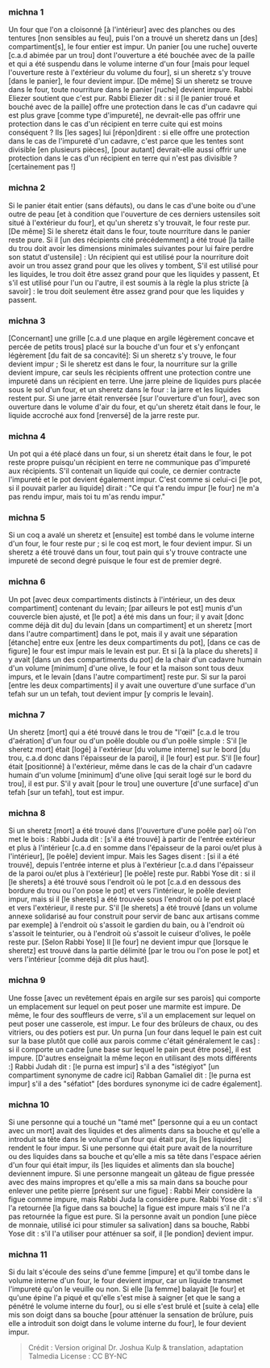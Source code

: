 
### michna 1
Un four que l'on a cloisonné [à l'intérieur] avec des planches ou des tentures [non sensibles au feu], puis l'on a trouvé un sheretz dans un [des] compartiment[s], le four entier est impur. Un panier [ou une ruche] ouverte [c.a.d abimée par un trou] dont l'ouverture a été bouchée avec de la paille et qui a été suspendu dans le volume interne d'un four [mais pour lequel l'ouverture reste à l'extérieur du volume du four], si un sheretz s'y trouve [dans le panier], le four devient impur. [De même] Si un sheretz se trouve dans le four, toute nourriture dans le panier [ruche] devient impure. Rabbi Eliezer soutient que c'est pur. Rabbi Eliezer dit : si il [le panier troué et bouché avec de la paille] offre une protection dans le cas d'un cadavre qui est plus grave [comme type d'impureté], ne devrait-elle pas offrir une protection dans le cas d'un récipient en terre cuite qui est moins conséquent ? Ils [les sages] lui [répon]dirent : si elle offre une protection dans le cas de l'impureté d'un cadavre, c'est parce que les tentes sont divisible [en plusieurs pièces], [pour autant] devrait-elle aussi offrir une protection dans le cas d'un récipient en terre qui n'est pas divisible ? [certainement pas !]

### michna 2
Si le panier était entier (sans défauts), ou  dans le cas d'une boite ou d'une outre de peau [et à condition que l'ouverture de ces derniers ustensiles soit situé à l'extérieur du four], et qu'un sheretz s'y trouvait, le four reste pur. [De même] Si le sheretz était dans le four, toute nourriture dans le panier reste pure. Si il [un des récipients cité précédemment] a été troué [la taille du trou doit avoir les dimensions minimales suivantes pour lui faire perdre son statut d'ustensile] : Un récipient qui est utilisé pour la nourriture doit avoir un trou assez grand pour que les olives y tombent, S'il est utilisé pour les liquides, le trou doit être assez grand pour que les liquides y passent, Et s'il est utilisé pour l'un ou l'autre, il est soumis à la règle la plus stricte [à savoir] : le trou doit seulement être assez grand pour que les liquides y passent.

### michna 3
[Concernant] une grille [c.a.d une plaque en argile légèrement concave et percée de petits trous] placé sur la bouche d'un four et s'y enfonçant légèrement [du fait de sa concavité]: Si un sheretz s'y trouve, le four devient impur ; Si le sheretz est dans le four, la nourriture sur la grille devient impure, car seuls les récipients offrent une protection contre une impureté dans un récipient en terre. Une jarre pleine de liquides purs placée sous le sol d'un four, et un sheretz dans le four : la jarre et les liquides restent pur. Si une jarre était renversée [sur l'ouverture d'un four], avec son ouverture dans le volume d'air du four, et qu'un sheretz était dans le four, le liquide accroché aux fond [renversé] de la jarre reste pur.

### michna 4
Un pot qui a été placé dans un four, si un sheretz était dans le four, le pot reste propre puisqu'un récipient en terre ne communique pas d'impureté aux récipients. S'il contenait un liquide qui coule, ce dernier contracte l'impureté et le pot devient également impur. C'est comme si celui-ci [le pot, si il pouvait parler au liquide] dirait : "Ce qui t'a rendu impur [le four] ne m'a pas rendu impur, mais toi tu m'as rendu impur."

### michna 5
Si un coq a avalé un sheretz et [ensuite] est tombé dans le volume interne d'un four, le four reste pur ; si le coq est mort, le four devient impur. Si un sheretz a été trouvé dans un four, tout pain qui s'y trouve contracte une impureté de second degré puisque le four est de premier degré.

### michna 6
Un pot [avec deux compartiments distincts à l'intérieur, un des deux compartiment] contenant du levain; [par ailleurs le pot est] munis d'un couvercle bien ajusté, et [le pot] a été mis dans un four; il y avait [donc comme déjà dit du] du levain [dans un compartiment] et un sheretz [mort dans l'autre compartiment] dans le pot, mais il y avait une séparation [étanche] entre eux [entre les deux compartiments du pot], [dans ce cas de figure] le four est impur mais le levain est pur. Et si [à la place du sherets] il y avait [dans un des compartiments du pot] de la chair d'un cadavre humain d'un volume [minimum] d'une olive, le four et la maison sont tous deux impurs, et le levain [dans l'autre compartiment] reste pur. Si sur la paroi [entre les deux compartiments] il y avait une ouverture d'une surface d'un tefah sur un un tefah, tout devient impur [y compris le levain].

### michna 7
Un sheretz [mort] qui a été trouvé dans le trou de "l'œil" [c.a.d le trou d'aération] d'un four ou d'un poêle double ou d'un poêle simple : S'il [le sheretz mort] était [logé] à l'extérieur [du volume interne] sur le bord [du trou, c.a.d donc dans l'épaisseur de la paroi], il [le four] est pur. S'il [le four] était [positionné] à l'extérieur, même dans le cas de la chair d'un cadavre humain d'un volume [minimum] d'une olive [qui serait logé sur le bord du trou], il est pur. S'il y avait [pour le trou] une ouverture [d'une surface] d'un tefah [sur un tefah], tout est impur.

### michna 8
Si un sheretz [mort] a été trouvé dans [l'ouverture d'une poêle par] où l'on met le bois : Rabbi Juda dit : [s'il a été trouvé] à partir de l'entrée extérieur et plus à l'intérieur [c.a.d en somme dans l'épaisseur de la paroi ou/et plus à l'intérieur], [le poêle] devient impur. Mais les Sages disent : [si il a été trouvé], depuis l'entrée interne et plus à l'extérieur [c.a.d dans l'épaisseur de la paroi ou/et plus à l'extérieur] [le poêle] reste pur. Rabbi Yose dit : si il [le sherets] a été trouvé sous l'endroit où le pot [c.a.d en dessous des bordure du trou ou l'on pose le pot] et vers l'intérieur, le poêle devient impur, mais si il [le sherets] a été trouvée sous l'endroit où le pot est placé et vers l'extérieur, il reste pur. S'il [le sherets] a été trouvé [dans un volume annexe solidarisé au four construit pour servir de banc aux artisans comme par exemple] à l'endroit où s'assoit le gardien du bain, ou à l'endroit où s'assoit le teinturier, ou à l'endroit où s'assoit le cuiseur d'olives, le poêle reste pur. [Selon Rabbi Yose] Il [le four] ne devient impur que [lorsque le sheretz] est trouvé dans la partie délimité [par le trou ou l'on pose le pot] et vers l'intérieur [comme déjà dit plus haut].

### michna 9
Une fosse [avec un revêtement épais en argile sur ses parois] qui comporte un emplacement sur lequel on peut poser une marmite est impure. De même, le four des souffleurs de verre, s'il a un emplacement sur lequel on peut poser une casserole, est impur. Le four des brûleurs de chaux, ou des vitriers, ou des potiers est pur. Un purna [un four dans lequel le pain est cuit sur la base plutôt que collé aux parois comme c'était généralement le cas] : si il comporte un cadre [une base sur lequel le pain peut être posé], il est impure. [D'autres enseignait la même leçon en utilisant des mots différents :] Rabbi Judah dit : [le purna est impur] s'il a des "istégiyot" [un compartiment synonyme de cadre ici] Rabban Gamaliel dit : [le purna est impur] s'il a des "séfatiot" [des bordures synonyme ici de cadre également].

### michna 10
Si une personne qui a touché un "tamé met" [personne qui a eu un contact avec un mort] avait des liquides et des aliments dans sa bouche et qu'elle a introduit sa tête dans le volume  d'un four qui était pur, ils [les liquides] rendent le four impur. Si une personne qui était pure avait de la nourriture ou des liquides dans sa bouche et qu'elle a mis sa tête dans l'espace aérien d'un four qui était impur, ils [les liquides et aliments dan sla bouche] deviennent impure. Si une personne mangeait un gâteau de figue pressée avec des mains impropres et qu'elle a mis sa main dans sa bouche pour enlever une petite pierre [présent sur une figue] : Rabbi Meir considère la figue comme impure, mais Rabbi Juda la considère pure. Rabbi Yose dit : s'il l'a retournée [la figue dans sa bouche] la figue est impure mais s'il ne l'a pas retournée la figue est pure. Si la personne avait un pondion [une pièce de monnaie, utilisé ici pour stimuler sa salivation] dans sa bouche, Rabbi Yose dit : s'il l'a utiliser pour atténuer sa soif, il [le pondion] devient impur.

### michna 11
Si du lait s'écoule des seins d'une femme [impure] et qu'il tombe dans le volume interne d'un four, le four devient impur, car un liquide transmet l'impureté qu'on le veuille ou non. Si elle [la femme] balayait [le four] et qu'une épine l'a piqué et qu'elle s'est mise à saigner [et que le sang a pénétré le volume interne du four], ou si elle s'est brulé et [suite à cela] elle mis son doigt dans sa bouche [pour atténuer la sensation de brûlure, puis elle a introduit son doigt dans le volume interne du four], le four devient impur.

>Crédit : Version original Dr. Joshua Kulp & translation, adaptation Talmedia
>License : CC BY-NC